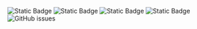 ![Static Badge](https://img.shields.io/badge/blacklists-60-000000) ![Static Badge](https://img.shields.io/badge/blacklisted-2775433-cc0000) ![Static Badge](https://img.shields.io/badge/whitelisted-2245-00CC00) ![Static Badge](https://img.shields.io/badge/streaming_blacklist-28107-000000) ![GitHub issues](https://img.shields.io/github/issues/fabriziosalmi/blacklists)
